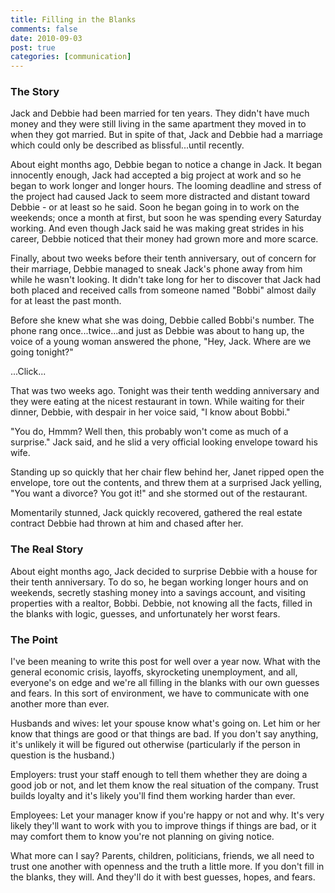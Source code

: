 ```yaml
---
title: Filling in the Blanks
comments: false
date: 2010-09-03
post: true
categories: [communication]
---
```


### The Story

Jack and Debbie had been married for ten years. They didn't have much money and they were still living in the same apartment they moved in to when they got married. But in spite of that, Jack and Debbie had a marriage which could only be described as blissful...until recently. 

About eight months ago, Debbie began to notice a change in Jack. It began innocently enough, Jack had accepted a big project at work and so he began to work longer and longer hours. The looming deadline and stress of the project had caused Jack to seem more distracted and distant toward Debbie - or at least so he said. Soon he began going in to work on the weekends; once a month at first, but soon he was spending every Saturday working. And even though Jack said he was making great strides in his career, Debbie noticed that their money had grown more and more scarce. 

Finally, about two weeks before their tenth anniversary, out of concern for their marriage, Debbie managed to sneak Jack's phone away from him while he wasn't looking. It didn't take long for her to discover that Jack had both placed and received calls from someone named "Bobbi" almost daily for at least the past month.

Before she knew what she was doing, Debbie called Bobbi's number. The phone rang once...twice...and just as Debbie was about to hang up, the voice of a young woman answered the phone, "Hey, Jack. Where are we going tonight?"

...Click... 

That was two weeks ago. Tonight was their tenth wedding anniversary and they were eating at the nicest restaurant in town. While waiting for their dinner, Debbie, with despair in her voice said, "I know about Bobbi." 

"You do, Hmmm? Well then, this probably won't come as much of a surprise." Jack said, and he slid a very official looking envelope toward his wife. 

Standing up so quickly that her chair flew behind her, Janet ripped open the envelope, tore out the contents, and threw them at a surprised Jack yelling, "You want a divorce? You got it!" and she stormed out of the restaurant.

Momentarily stunned, Jack quickly recovered, gathered the real estate contract Debbie had thrown at him and chased after her.

### The Real Story

About eight months ago, Jack decided to surprise Debbie with a house for their tenth anniversary. To do so, he began working longer hours and on weekends, secretly stashing money into a savings account, and visiting properties with a realtor, Bobbi. Debbie, not knowing all the facts, filled in the blanks with logic, guesses, and unfortunately her worst fears. 

### The Point

I've been meaning to write this post for well over a year now. What with the general economic crisis, layoffs, skyrocketing unemployment, and all, everyone's on edge and we're all filling in the blanks with our own guesses and fears. In this sort of environment, we have to communicate with one another more than ever. 

Husbands and wives: let your spouse know what's going on. Let him or her know that things are good or that things are bad. If you don't say anything, it's unlikely it will be figured out otherwise (particularly if the person in question is the husband.) 

Employers: trust your staff enough to tell them whether they are doing a good job or not, and let them know the real situation of the company. Trust builds loyalty and it's likely you'll find them working harder than ever. 

Employees: Let your manager know if you're happy or not and why. It's very likely they'll want to work with you to improve things if things are bad, or it may comfort them to know you're not planning on giving notice. 

What more can I say? Parents, children, politicians, friends, we all need to trust one another with openness and the truth a little more. If you don't fill in the blanks, they will. And they'll do it with best guesses, hopes, and fears.
